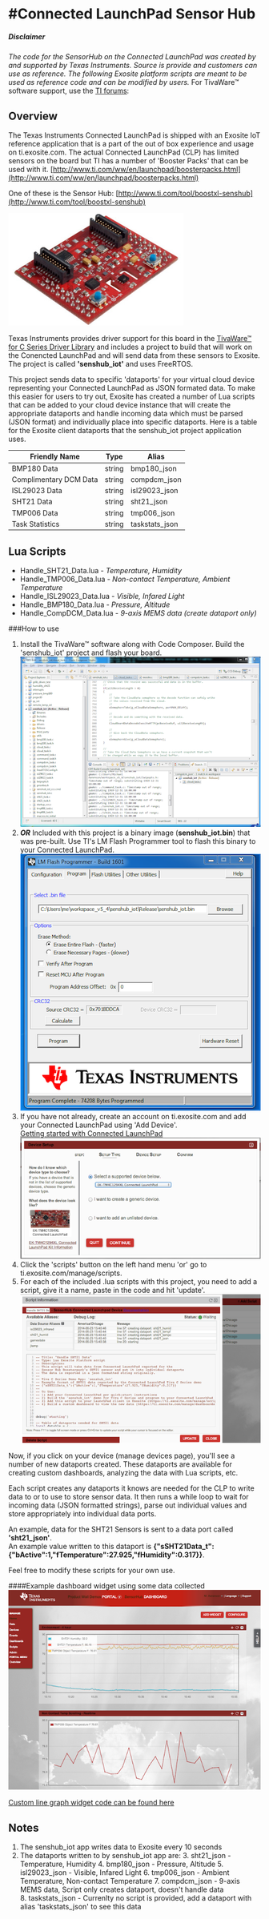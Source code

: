 #Connected LaunchPad Sensor Hub 
=====================

##### Disclaimer
_The code for the SensorHub on the Connected LaunchPad was created by and supported by Texas Instruments.  Source is provide and customers can use as reference.  The following Exosite platform scripts are meant to be used as reference code and can be modified by users._  For TivaWare™ software support, use the [TI forums](http://e2e.ti.com/support/microcontrollers/tiva_arm/default.aspx):


## Overview
The Texas Instruments Connected LaunchPad is shipped with an Exosite IoT reference application that is a part of the out of box experience and usage on ti.exosite.com.  The actual Connected LaunchPad (CLP) has limited sensors on the board but TI has a number of 'Booster Packs' that can be used with it.  [http://www.ti.com/ww/en/launchpad/boosterpacks.html](http://www.ti.com/ww/en/launchpad/boosterpacks.html)

One of these is the Sensor Hub: [http://www.ti.com/tool/boostxl-senshub](http://www.ti.com/tool/boostxl-senshub)

![image](doc_images/med_boostxl-senshub_boostxl-senshub.jpg)

Texas Instruments provides driver support for this board in the [TivaWare™ for C Series Driver Library](http://www.ti.com/tool/sw-tm4c-drl) and includes a project to build that will work on the Conencted LaunchPad and will send data from these sensors to Exosite.  The project is called **'senshub_iot'** and uses FreeRTOS.

This project sends data to specific 'dataports' for your virtual cloud device representing your Connected LaunchPad as JSON formated data.  To make this easier for users to try out, Exosite has created a number of Lua scripts that can be added to your cloud device instance that will create the appropriate dataports and handle incoming data which must be parsed (JSON format) and individually place into specific dataports.
Here is a table for the Exosite client dataports that the senshub_iot project application uses.

| Friendly Name          | Type   | Alias          |
|------------------------|--------|----------------|
| BMP180 Data            | string | bmp180_json    |
| Complimentary DCM Data | string | compdcm_json   |
| ISL29023 Data          | string | isl29023_json  |
| SHT21 Data             | string | sht21_json     |
| TMP006 Data            | string | tmp006_json    |
| Task Statistics        | string | taskstats_json |


## Lua Scripts

* Handle_SHT21_Data.lua - *Temperature, Humidity*
* Handle_TMP006_Data.lua - *Non-contact Temperature, Ambient Temperature*
* Handle_ISL29023_Data.lua - *Visible, Infared Light*
* Handle_BMP180_Data.lua - *Pressure, Altitude*
* Handle_CompDCM_Data.lua -  *9-axis MEMS data (create dataport only)*


###How to use


1. Install the TivaWare™ software along with Code Composer.  Build the 'senshub_iot' project and flash your board.  
	![image](doc_images/code_composer.png)
2. **_OR_** Included with this project is a binary image (**senshub_iot.bin**) that was pre-built.  Use TI's LM Flash Programmer tool to flash this binary to your Connected LaunchPad.  
	![image](doc_images/lm_flash_programmer.png)
3. If you have not already, create an account on ti.exosite.com and add your Connected LaunchPad using 'Add Device'.  
[Getting started with Connected LaunchPad ](https://support.exosite.com/hc/en-us/articles/200778084-EK-TM4C1294XL-Connected-LaunchPad)  
	![image](doc_images/add_device.png)
4. Click the 'scripts' button on the left hand menu 'or' go to ti.exosite.com/manage/scripts.
5. For each of the included .lua scripts with this project, you need to add a script, give it a name, paste in the code and hit 'update'.  
	![image](doc_images/add_scripts.png)  

Now, if you click on your device (manage devices page), you'll see a number of new dataports created.  These dataports are available for creating custom dashboards, analyzing the data with Lua scripts, etc.  

Each script creates any dataports it knows are needed for the CLP to write data to or to use to store sensor data.  It then runs a while loop to wait for incoming data (JSON formatted strings), parse out individual values and store appropriately into individual data ports.

An example, data for the SHT21 Sensors is sent to a data port called **'sht21_json'**.  
An example value written to this dataport is **{"sSHT21Data_t":{"bActive":1,"fTemperature":27.925,"fHumidity":0.317}}**.

Feel free to modify these scripts for your own use.

####Example dashboard widget using some data collected
![image](doc_images/sensor_hub_dashboard_example.png)  

[Custom line graph widget code can be found here ](https://github.com/exosite-garage/custom_widget_scripts/tree/master/line_graphs)

## Notes
1. The senshub_iot app writes data to Exosite every 10 seconds
2. The dataports written to by senshub_iot app are:
	3. sht21_json - Temperature, Humidity
	4. bmp180_json - Pressure, Altitude
	5. isl29023_json - Visible, Infared Light 
	6. tmp006_json - Ambient Temperature, Non-contact Temperature
	7. compdcm_json - 9-axis MEMS data, Script only creates dataport, doesn't handle data  
	8. taskstats_json  - Currenlty no script is provided, add a dataport with alias 'taskstats_json' to see this data



	
	
	